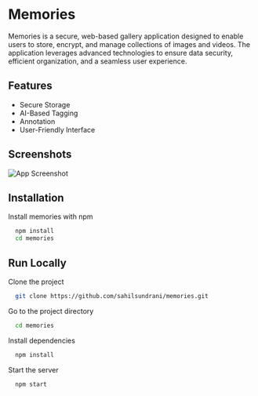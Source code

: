 
# Memories
Memories is a secure, web-based gallery application designed to enable users to store, encrypt, and manage collections of images and videos. The application leverages advanced technologies to ensure data security, efficient organization, and a seamless user experience.
## Features
- Secure Storage
- AI-Based Tagging
- Annotation
- User-Friendly Interface




## Screenshots

![App Screenshot](https://via.placeholder.com/468x300?text=App+Screenshot+Here)


## Installation

Install memories with npm

```bash
  npm install 
  cd memories
```
    
## Run Locally

Clone the project

```bash
  git clone https://github.com/sahilsundrani/memories.git
```

Go to the project directory

```bash
  cd memories
```

Install dependencies

```bash
  npm install
```

Start the server

```bash
  npm start
```

